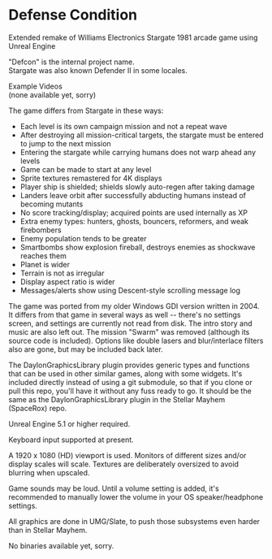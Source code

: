 # Defense Condition
Extended remake of Williams Electronics Stargate 1981 arcade game using Unreal Engine

"Defcon" is the internal project name.  
Stargate was also known Defender II in some locales.

Example Videos  
(none available yet, sorry)

The game differs from Stargate in these ways:
- Each level is its own campaign mission and not a repeat wave  
- After destroying all mission-critical targets, the stargate must be entered to jump to the next mission  
- Entering the stargate while carrying humans does not warp ahead any levels  
- Game can be made to start at any level  
- Sprite textures remastered for 4K displays  
- Player ship is shielded; shields slowly auto-regen after taking damage  
- Landers leave orbit after successfully abducting humans instead of becoming mutants  
- No score tracking/display; acquired points are used internally as XP  
- Extra enemy types: hunters, ghosts, bouncers, reformers, and weak firebombers  
- Enemy population tends to be greater  
- Smartbombs show explosion fireball, destroys enemies as shockwave reaches them  
- Planet is wider  
- Terrain is not as irregular  
- Display aspect ratio is wider  
- Messages/alerts show using Descent-style scrolling message log

The game was ported from my older Windows GDI version written in 2004.
It differs from that game in several ways as well -- there's no
settings screen, and settings are currently not read from disk.
The intro story and music are also left out. The mission "Swarm"
was removed (although its source code is included). Options like
double lasers and blur/interlace filters also are gone, but may
be included back later.

The DaylonGraphicsLibrary plugin provides generic types and functions
that can be used in other similar games, along with some widgets.
It's included directly instead of using a git submodule, so 
that if you clone or pull this repo, you'll have it without any fuss
ready to go. It should be the same as the DaylonGraphicsLibrary plugin
in the Stellar Mayhem (SpaceRox) repo.

Unreal Engine 5.1 or higher required.

Keyboard input supported at present.

A 1920 x 1080 (HD) viewport is used. Monitors of different sizes and/or display scales will scale. Textures are deliberately oversized to avoid blurring when upscaled.

Game sounds may be loud. Until a volume setting is added, it's recommended to manually lower the volume in your OS speaker/headphone settings.

All graphics are done in UMG/Slate, to push those subsystems even harder than in Stellar Mayhem.

No binaries available yet, sorry.
